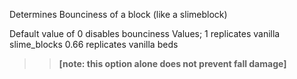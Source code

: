 Determines Bounciness of a block (like a slimeblock)

Default value of 0 disables bounciness
Values; 
1 replicates vanilla slime_blocks
0.66 replicates vanilla beds

>> **[note: this option alone does not prevent fall damage]**
